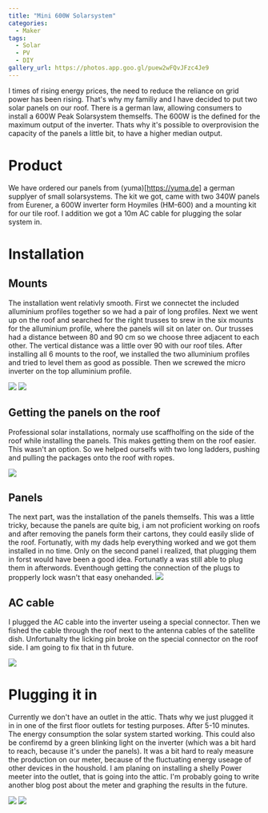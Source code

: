 ```yaml
---
title: "Mini 600W Solarsystem"
categories:
  - Maker
tags:
  - Solar
  - PV
  - DIY
gallery_url: https://photos.app.goo.gl/puew2wFQvJFzc4Je9
---
```


I times of rising energy prices, the need to reduce the reliance on grid power has been rising. That's why my familiy and I have decided to put two solar panels on our roof. There is a german law, allowing consumers to install a 600W Peak Solarsystem themselfs. The 600W is the defined for the maximum output of the inverter. Thats why it's possible to overprovision the capacity of the panels a little bit, to have a higher median output.

# Product

We have ordered our panels from (yuma)[https://yuma.de] a german supplyer of small solarsystems. The kit we got, came with two 340W panels from Eurener, a 600W inverter form Hoymiles (HM-600) and a mounting kit for our tile roof. I addition we got a 10m AC cable for plugging the solar system in.


# Installation

## Mounts

The installation went relativly smooth. First we connectet the included alluminium profiles together so we had a pair of long profiles. Next we went up on the roof and searched for the  right trusses to srew in the six mounts for the alluminium profile, where the panels will sit on later on. Our trusses had a distance between 80 and 90 cm so we choose three adjacent to each other. The vertical distance was a little over 90 with our roof tiles. After  installing all 6 mounts to the roof, we installed the two alluminium profiles and tried to level them as good as possible. Then we screwed the micro inverter on the top alluminium profile.

![](https://lh3.googleusercontent.com/t2K4frPDlqsys8dAty3xTFRxnFLviF-dqoqWTJ-qkW6WmPiPaqyBSGYeVuBbo5st7XAclRRUBte3vzY9oZZ2wDCQzpCwWZE_MuMbmLXUUBkIcHHx-g5kkYfqEkb5YCpPNsK0GmF2d8s=w300)
![](https://lh3.googleusercontent.com/9RNGsSiaqKFBSWcTKpaa7QiE-RRbD8yP2WC6hs03NPpz3XHdSId_DtIGlW-yXa3kDB1kMOz40roJVTatMNmCDMx-xVa61_cqE2Lkj9veH-Qv_PkpRuq0J4w7HltqX2mu59IJzaZXvzI=w300)

## Getting the panels on the roof

Professional solar installations, normaly use scaffholfing on the side of the roof while installing the panels. This makes getting them on the roof easier. This wasn't an option. So we helped ourselfs with two long ladders, pushing and pulling the packages onto the roof with ropes.

![](https://lh3.googleusercontent.com/DVKqiIWyWR0rBs0jSvEAl0I-VLllLbeKZzgLX5k3s7OvqasRll8WB_SATotypfRe9ni1eJMcVbXpqhshy2GxsZi39z3y_SVxMbHuqHucQjj03Nd9yR0pKV-FqM08bRJugImep-RE8QI=w300)

## Panels

The next part, was the installation of the panels themselfs. This was a little tricky, because the panels are quite big, i am not proficient working on roofs and after removing the panels form their cartons, they could easily slide of the roof. Fortunatly, with my dads help everything worked and we got them installed in no time. Only on the second panel i realized, that plugging them in forst would have been a good idea. Fortunatly a was still able to plug them in afterwords. Eventhough getting the connection of the plugs to propperly lock wasn't that easy onehanded.
![](https://lh3.googleusercontent.com/o6D5WmHOnBIripksFU05cceKTKSHfjuXM4HUjgFNTLJhSBua5hJSbxCP0t3b5we8jYEuUORyzEXLT4eBpeuu3fFyjnGExAjqI8NxMQ4xnhHWCpjWhhTAQ5PIYAJ0JORPDXNszH9HLxI=w300)

## AC cable

I plugged the AC cable into the inverter useing a special connector. Then we fished the cable through the roof next to the antenna cables of the satellite dish. Unfortunalty the licking pin broke on the special connector on the roof side. I am going to fix that in th future.

![](https://lh3.googleusercontent.com/hHggOvpuh0OUL3ulo_NYmFoM2AF9sMVj_EXTlda-z3lmtn8I0vtt4pqExI1AOtZSanzXcdM-nZybOnq7h60361djGStb5cHX5cmsduZLUcwOw8-2BCbdK_11tPzPbZHq3S6lzbVtKHY=w300)

# Plugging it in

Currently we don't have an outlet in the attic. Thats why we just plugged it in in one of the first floor outlets for testing purposes. After 5-10 minutes. The energy consumption the solar system started working. This could also be confiremd by a green blinking light on the inverter (which was a bit hard to reach, because it's under the panels). It was a bit hard to realy measure the production on our meter, because of the fluctuating energy useage of other devices in the houshold. I am planing on installing a shelly Power meeter into the outlet, that is going into the attic. I'm probably going to write another blog post about the meter and graphing the results in the future. 

![](https://lh3.googleusercontent.com/rPoyhUxGz5ODa3Ls70vlCnjn70CEXaJCfzoAZjlCKAcQv1910P4yXHBCONS0I2iO84FRipZguvWcquY3ND5aqPaI2hm8m4sSYNRUIvXjZIfB2OWW4LcpCezr2nP4qaro6zU5jdexqJE=w300)
![](https://lh3.googleusercontent.com/rig_KH5blkbFiA-jyvRYsC_Pxj4XoirDRmEtlHTMOIbiesNFrebWieusKZwKOHvErqYuIrbG1SFeKJXSt6tbYiuPuJMT4ysRg6_BUv2dZdfhOmJoVW3NDxXTocBcXO9Nkr0u7hyPSbE=w300)


<!---
https://google-photos-embed-generator.herokuapp.com
-->